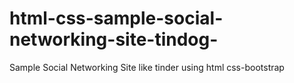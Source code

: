 # html-css-sample-social-networking-site-tindog-
Sample Social Networking Site like tinder using html css-bootstrap
